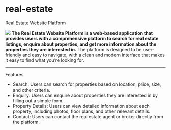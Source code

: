 # real-estate
Real Estate Website Platform

<img src="https://encrypted-tbn0.gstatic.com/images?q=tbn:ANd9GcRZOV0LUi5OC2RCxDoLuoLoNU25mk1PI23fgA&usqp=CAU">
<b>The Real Estate Website Platform is a web-based application that provides users with a comprehensive platform to search for real estate listings, enquire about properties, and get more information about the properties they are interested in.</b> The platform is designed to be user-friendly and easy to navigate, with a clean and modern interface that makes it easy to find what you’re looking for.

<hr>

Features
<ul>

<li>
  Search: Users can search for properties based on location, price, size, and other criteria.
</li>

<li>
  Enquiry: Users can enquire about properties they are interested in by filling out a simple form.
</li>

<li>
  Property Details: Users can view detailed information about each property, including photos, floor plans, and other relevant details.
</li>
<li>
  Contact: Users can contact the real estate agent or broker directly from the platform.
</li>

</ul>



